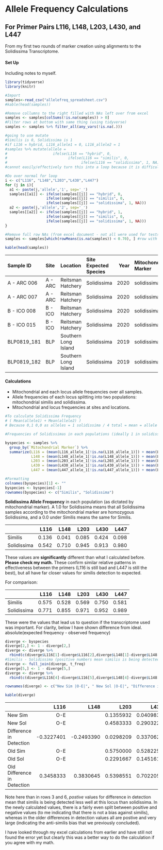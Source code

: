 Allele Frequency Calculations
================

## For Primer Pairs L116, L148, L203, L430, and L447

From my first two rounds of marker creation using alignments to the
Solidissima Transcriptome.

#### Set Up

Including notes to myself.

``` r
library(tidyverse)
library(knitr)

#Import
samples<-read_csv("allelefreq_spreadsheet.csv")
#kable(head(samples))

#Remove collumns to the right filled with NAs left over from excel
samples <- samples[colSums(!is.na(samples)) > 0]
#Filter rows at bottom with same thing (using tidyverse)
samples <- samples %>% filter_all(any_vars(!is.na(.)))
```

``` r
#going to use mutate
#Similis is 0, Solidissima is 1
#if L116 = hybrid, L116_allele1 = 0, L116_allele2 = 1
#samples %>% mutate(allele = 
#                     ifelse(L116 == "hybrid", 0, 
#                            ifelse(L116 == "similis", 0, 
#                                  ifelse(L116 == "solidissima", 1, NA))))
#cannot easily/effectively turn this into a loop because it is difficult to iterate over collumn names and even more so difficult to create new collumn name within mutate.

#Do over normal for loop
i <- c("L116", "L148","L203","L430","L447")
for (j in i){
  a1 <- paste(j,'allele','1', sep='_')
  samples[[a1]] <- ifelse(samples[[j]] == "hybrid", 0, 
                   ifelse(samples[[j]] == "similis", 0, 
                   ifelse(samples[[j]] == "solidissima", 1, NA)))
  a2 <- paste(j,'allele','2', sep='_')
  samples[[a2]] <- ifelse(samples[[j]] == "hybrid", 1, 
                   ifelse(samples[[j]] == "similis", 0, 
                   ifelse(samples[[j]] == "solidissima", 1, NA)))
}

#Remove full row NAs (from excel document - not all were used for tests)
samples <- samples[which(rowMeans(is.na(samples)) < 0.70), ] #row with 70% or more NA. 15/21 of NA variables (the number of loci*3), is 71%

kable(head(samples))
```

| Sample ID    | Site    | Location             | Site Expected Species | Year | Mitochondrial Marker | L116    | L148        | L203        | L430        | L447        | L116\_allele\_1 | L116\_allele\_2 | L148\_allele\_1 | L148\_allele\_2 | L203\_allele\_1 | L203\_allele\_2 | L430\_allele\_1 | L430\_allele\_2 | L447\_allele\_1 | L447\_allele\_2 |
| :----------- | :------ | :------------------- | :-------------------- | ---: | :------------------- | :------ | :---------- | :---------- | :---------- | :---------- | --------------: | --------------: | --------------: | --------------: | --------------: | --------------: | --------------: | --------------: | --------------: | --------------: |
| A - ARC 006  | A - ARC | Reitsman Hatchery    | Solidissima           | 2020 | solidissima          | NA      | NA          | solidissima | solidissima | solidissima |              NA |              NA |              NA |              NA |               1 |               1 |               1 |               1 |               1 |               1 |
| A - ARC 007  | A - ARC | Reitsman Hatchery    | Solidissima           | 2020 | solidissima          | NA      | NA          | solidissima | solidissima | solidissima |              NA |              NA |              NA |              NA |               1 |               1 |               1 |               1 |               1 |               1 |
| B - ICO 008  | B - ICO | Reitsman Hatchery    | Solidissima           | 2020 | solidissima          | hybrid  | solidissima | NA          | NA          | NA          |               0 |               1 |               1 |               1 |              NA |              NA |              NA |              NA |              NA |              NA |
| B - ICO 015  | B - ICO | Reitsman Hatchery    | Solidissima           | 2020 | solidissima          | NA      | NA          | solidissima | solidissima | solidissima |              NA |              NA |              NA |              NA |               1 |               1 |               1 |               1 |               1 |               1 |
| BLP0819\_181 | BLP     | Southern Long Island | Solidissima           | 2019 | solidissima          | hybrid  | solidissima | similis     | hybrid      | solidissima |               0 |               1 |               1 |               1 |               0 |               0 |               0 |               1 |               1 |               1 |
| BLP0819\_182 | BLP     | Southern Long Island | Solidissima           | 2019 | solidissima          | similis | solidissima | solidissima | solidissima | solidissima |               0 |               0 |               1 |               1 |               1 |               1 |               1 |               1 |               1 |               1 |

#### Calculations

  - Mitochondrial and each locus allele frequencies over all samples.
  - Allele frequencies of each locus splitting into two populations:
    mitochondrial similis and solidissima.
  - Mitochondrial and locus frequencies at sites and locations.

<!-- end list -->

``` r
#To calculate Solidissima Frequency
# ( Mean(allele1) + Mean(allele2) )
# Because 0,1 0,0 as alleles = 1 solidissima / 4 total = mean = allele freq

#Frequencies of Solidissimas in each populations (ideally 1 in solidissima, and 0 in similis)

byspecies <- samples %>%
  group_by(`Mitochondrial Marker`) %>%
  summarize(L116 = (mean(L116_allele_1[!is.na(L116_allele_1)]) + mean(L116_allele_2[!is.na(L116_allele_2)]))/2, 
            L148 = (mean(L148_allele_1[!is.na(L148_allele_1)]) + mean(L148_allele_2[!is.na(L148_allele_2)]))/2, 
            L203 = (mean(L203_allele_1[!is.na(L203_allele_1)]) + mean(L203_allele_2[!is.na(L203_allele_2)]))/2,
            L430 = (mean(L430_allele_1[!is.na(L430_allele_1)]) + mean(L430_allele_2[!is.na(L430_allele_2)]))/2,
            L447 = (mean(L447_allele_1[!is.na(L447_allele_1)]) + mean(L447_allele_2[!is.na(L447_allele_2)]))/2)

#Formatting
colnames(byspecies)[1] <- ""
byspecies <- byspecies[-1]
rownames(byspecies) <- c("Similis", "Solidissima")
```

**Solidissima Allele Frequency** in each population (as dictated by
mitochondrial marker). A 1.0 for Solidissima means that all Solidissima
samples according to the mitochondrial marker are homozygous
Solidissima, and a 0.0 under Similis means the same for Similis.

|             |  L116 |  L148 |  L203 |  L430 |  L447 |
| ----------- | ----: | ----: | ----: | ----: | ----: |
| Similis     | 0.136 | 0.041 | 0.085 | 0.424 | 0.098 |
| Solidissima | 0.542 | 0.710 | 0.945 | 0.913 | 0.980 |

These values are **significantly** different than what I calculated
before. **Please check my math.** These confirm similar relative
patterns in effectiveness between the primers (L116 is still bad and
L447 is still the best), but all have far closer values for similis
detection to expected.

For comparison:

|             |  L116 |  L148 |  L203 |  L430 |  L447 |
| ----------- | ----: | ----: | ----: | ----: | ----: |
| Similis     | 0.575 | 0.528 | 0.569 | 0.750 | 0.581 |
| Solidissima | 0.771 | 0.855 | 0.971 | 0.952 | 0.989 |

These were the values that lead us to question if the transcriptome used
was important. For clarity, below I have shown difference from ideal.
absolute(expected frequency - observed frequency)

``` r
diverge <- byspecies
diverge[2,] <- 1 - diverge[2,]
diverge <- diverge %>%
  rbind(c(diverge$L116[1]-diverge$L116[2],diverge$L148[1]-diverge$L148[2],diverge$L203[1]-diverge$L203[2],diverge$L430[1]-diverge$L430[2],diverge$L447[1]-diverge$L447[2]))
#Similis - Solidissima (positive numbers mean similis is being detected less - higher divergence from expected)
diverge <- full_join(diverge, t_freq)
diverge[5,] <- 1 - diverge[5,]
diverge <- diverge %>%
  rbind(c(diverge$L116[4]-diverge$L116[5],diverge$L148[4]-diverge$L148[5],diverge$L203[4]-diverge$L203[5],diverge$L430[4]-diverge$L430[5],diverge$L447[4]-diverge$L447[5]))

rownames(diverge) <- c("New Sim |O-E|", " New Sol |O-E|", "Difference in Detection", "Old Sim |O-E|", "Old Sol |O-E|", "Old Difference in Detection")

kable(diverge)
```

|                             |        L116 |        L148 |      L203 |      L430 |      L447 |
| --------------------------- | ----------: | ----------: | --------: | --------: | --------: |
| New Sim |O-E|               |   0.1355932 |   0.0409836 | 0.0846154 | 0.4237288 | 0.0984848 |
| New Sol |O-E|               |   0.4583333 |   0.2903226 | 0.0547945 | 0.0866667 | 0.0197368 |
| Difference in Detection     | \-0.3227401 | \-0.2493390 | 0.0298209 | 0.3370621 | 0.0787480 |
| Old Sim |O-E|               |   0.5750000 |   0.5282258 | 0.5688406 | 0.7500000 | 0.5809859 |
| Old Sol |O-E|               |   0.2291667 |   0.1451613 | 0.0289855 | 0.0477941 | 0.0105634 |
| Old Difference in Detection |   0.3458333 |   0.3830645 | 0.5398551 | 0.7022059 | 0.5704225 |

Note here than in rows 3 and 6, *postive* values for difference in
detection mean that similis is being detected less well at this locus
than solidissima. In the newly calculated values, there is a fairly even
split between positive and negative values (to me indicating that there
is not a bias against similis), whereas in the older differences in
detection values all are postive and very large (indicating the
anti-similis bias that we previously concluded).

I have looked through my excel calculations from earlier and have still
not found the error yet but clearly this was a better way to do the
calculation if you agree with my math.
